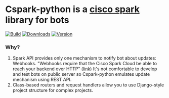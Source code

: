# Cspark-python is a [cisco spark](https://www.ciscospark.com/) library for bots

[![Build](https://travis-ci.org/Matvey-Kuk/cspark-python.svg?branch=master)](https://travis-ci.org/Matvey-Kuk/cspark-python)
[![Downloads](https://img.shields.io/pypi/dm/cspark-python.svg)](https://pypi.python.org/pypi/cspark-python)
[![Version](https://img.shields.io/pypi/v/cspark-python.svg)](https://pypi.python.org/pypi/cspark-python)

### Why?

1. Spark API provides only one mechanism to notify bot about updates: Webhooks.
"Webhooks require that the Cisco Spark Cloud be able to reach your backend over HTTP" 
[(link)](https://developer.ciscospark.com/webhooks-explained.html#auth)
It's not comfortable to develop and test bots on public server so Cspark-python
emulates update mechanism using REST API.
2. Class-based routers and request handlers allow you to use Django-style project 
structure for complex projects.